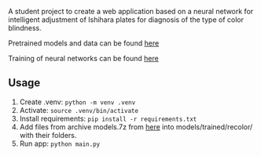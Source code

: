 A student project to create a web application based on a neural network for intelligent adjustment of Ishihara plates for diagnosis of the type of color blindness. 

Pretrained models and data can be found [here](https://drive.google.com/drive/folders/16ozmXSO1rwNnQABr3Upd2CmUa8xJh6Ia?usp=drive_link)

Training of neural networks can be found [here](https://github.com/V13kv/SamsungAI)

## Usage
1. Create .venv:
```python -m venv .venv```
2. Activate:
```source .venv/bin/activate```
3. Install requirements:
```pip install -r requirements.txt```
4. Add files from archive models.7z from [here](https://drive.google.com/drive/folders/16ozmXSO1rwNnQABr3Upd2CmUa8xJh6Ia?usp=drive_link) into models/trained/recolor/ with their folders.
5. Run app:
```python main.py```

